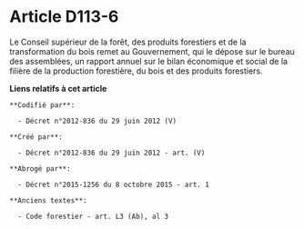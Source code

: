 # Article D113-6

Le Conseil supérieur de la forêt, des produits forestiers et de la transformation du bois remet au Gouvernement, qui le
dépose sur le bureau des assemblées, un rapport annuel sur le bilan économique et social de la filière de la production
forestière, du bois et des produits forestiers.

**Liens relatifs à cet article**

	**Codifié par**:

	  - Décret n°2012-836 du 29 juin 2012 (V)

	**Créé par**:

	  - Décret n°2012-836 du 29 juin 2012 - art. (V)

	**Abrogé par**:

	  - Décret n°2015-1256 du 8 octobre 2015 - art. 1

	**Anciens textes**:

	  - Code forestier - art. L3 (Ab), al 3
